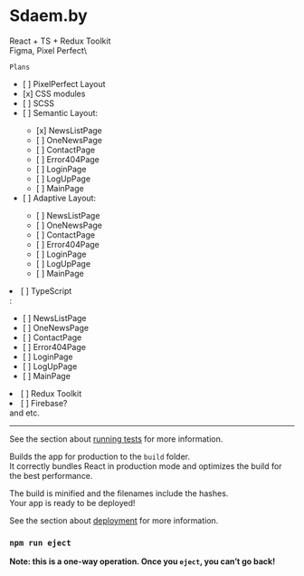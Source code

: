 # Sdaem.by

React + TS + Redux Toolkit\
Figma, Pixel Perfect\


`Plans`
<ul>

<li>[ ] PixelPerfect Layout</li>
<li>[x] CSS modules</li>
<li>[ ] SCSS</li>
<li>[ ] Semantic Layout:</li>
  <ul>
    <li>[x] NewsListPage</li>
    <li>[ ] OneNewsPage</li>
    <li>[ ] ContactPage</li>
    <li>[ ] Error404Page</li>
    <li>[ ] LoginPage</li>
    <li>[ ] LogUpPage</li>
    <li>[ ] MainPage</li>
  </ul>
<li>[ ] Adaptive Layout:</li>
  <ul>
    <li>[ ] NewsListPage</li>
    <li>[ ] OneNewsPage</li>
    <li>[ ] ContactPage</li>
    <li>[ ] Error404Page</li>
    <li>[ ] LoginPage</li>
    <li>[ ] LogUpPage</li>
    <li>[ ] MainPage</li>
  </ul>
</ul>
<li>[ ] TypeScript</li>:
  <ul>
    <li>[ ] NewsListPage</li>
    <li>[ ] OneNewsPage</li>
    <li>[ ] ContactPage</li>
    <li>[ ] Error404Page</li>
    <li>[ ] LoginPage</li>
    <li>[ ] LogUpPage</li>
    <li>[ ] MainPage</li>
  </ul>
  <li>[ ] Redux Toolkit</li>
  <li>[ ] Firebase?</li>
 and etc.






-----------------------------------------------------------------------------

See the section about [running tests](https://facebook.github.io/create-react-app/docs/running-tests) for more information.

Builds the app for production to the `build` folder.\
It correctly bundles React in production mode and optimizes the build for the best performance.

The build is minified and the filenames include the hashes.\
Your app is ready to be deployed!

See the section about [deployment](https://facebook.github.io/create-react-app/docs/deployment) for more information.

### `npm run eject`

**Note: this is a one-way operation. Once you `eject`, you can’t go back!**
